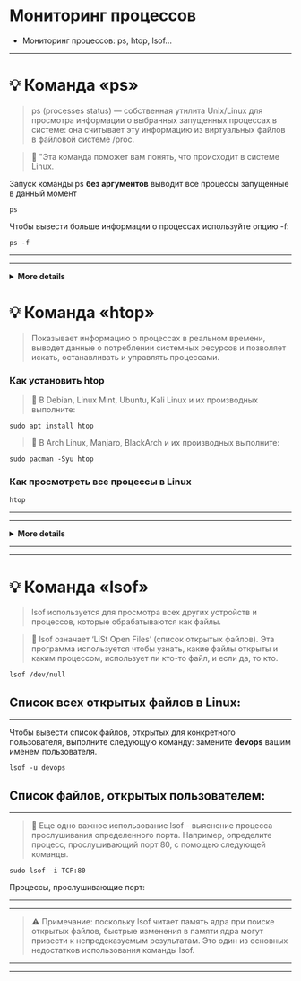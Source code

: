 #  Мониторинг процессов
- Мониторинг процессов: ps, htop, lsof...
---
# :bulb:  Команда «ps»

> ps (processes status) — собственная утилита Unix/Linux для просмотра информации о выбранных запущенных процессах в системе: она считывает эту информацию из виртуальных файлов в файловой системе /proc. 

> :mag_right: "Эта команда поможет вам понять, что происходит в системе Linux.

Запуск команды ps **без аргументов** выводит все процессы запущенные в данный момент
```
ps
```
Чтобы вывести больше информации о процессах используйте опцию -f:
```
ps -f
```
---
---
<details>
<summary><b>More details</b></summary>
- UID - пользователь, от имени которого запущен процесс;
- ID - идентификатор процесса;
- PPID - идентификатор родительского процесса; 
- C - процент времени CPU, используемого процессом;
- STIME - время запуска процесса;
- TTY - терминал, из которого запущен процесс;
- TIME - общее время процессора, затраченное на выполнение процессора;
- CMD - команда запуска процессора;
- LWP - показывает потоки процессора;
- PRI - приоритет процесса.
</details>
 
# :bulb:  Команда «htop»

> Показывает информацию о процессах в реальном времени, выводет данные о потреблении системных ресурсов и позволяет искать, останавливать и управлять процессами.

### Как установить htop

> :mag_right: В Debian, Linux Mint, Ubuntu, Kali Linux и их производных выполните:
```
sudo apt install htop
```
> :mag_right: В Arch Linux, Manjaro, BlackArch и их производных выполните:
```
sudo pacman -Syu htop
```
### Как просмотреть все процессы в Linux
```
htop
```
---
---

<details>
<summary><b>More details</b></summary>
* Позволяет выбирать несколько процессов из списка:
  * клавиша пробел — выделение одного процесса;
  * клавиша C— выделение процесса и всех его дочерних процессов;
  * клавиша U — отменить выделение;
* Позволяет выполнять поиск по pid (клавиши цифр) или по имени процесса (клавиши / и );
* Позволяет просматривать открытые процессом файлы (клавиша l) (аналог функционала утилиты lsof);
* Позволяет следить за системными вызовами процесса (клавиша s) (аналог функционала утилиты strace (англ.));
* Позволяет следить за системными вызовами процесса (клавиша s) (аналог функционала утилиты strace (англ.));
* Позволяет просматривать процессы, запущенные от имени одного пользователя (клавиша u);
* Может выводить процессы в виде дерева (клавиша t) (аналог функционала утилиты pstree (англ.));
* Может показывать потоки процессов пользователя (клавиша H) и потоки ядра (клавиша K);
* Использует CSI коды для разукрашивания выводимого текста.
 </details>
 
---
---

# :bulb: Команда «lsof»

> lsof используется для просмотра всех других устройств и процессов, которые обрабатываются как файлы.

> :mag_right: lsof означает ‘LiSt Open Files’ (список открытых файлов). Эта программа используется чтобы узнать, какие файлы открыты и каким процессом, использует ли кто-то файл, и если да, то кто. 

```
lsof /dev/null
```
Список всех открытых файлов в Linux:
---
---
Чтобы вывести список файлов, открытых для конкретного пользователя, выполните следующую команду: замените **devops** вашим именем пользователя.
```
lsof -u devops
```
Список файлов, открытых пользователем:
---
---
> :mag_right: Еще одно важное использование lsof - выяснение процесса прослушивания определенного порта. Например, определите процесс, прослушивающий порт 80, с помощью следующей команды.

```
sudo lsof -i TCP:80
```
Процессы, прослушивающие порт:

---
---

> :warning: Примечание: поскольку lsof читает память ядра при поиске открытых файлов, быстрые изменения в памяти ядра могут привести к непредсказуемым результатам. Это один из основных недостатков использования команды lsof.

---
---
